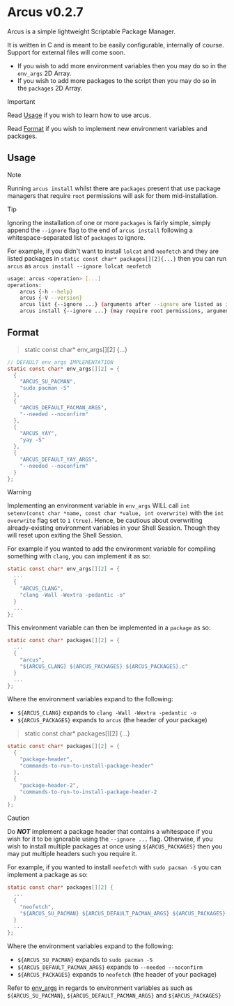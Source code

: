 # Arcus v0.2.7

Arcus is a simple lightweight Scriptable Package Manager.

It is written in C and is meant to be easily configurable, internally of course. Support for external files will come soon.
- If you wish to add more environment variables then you may do so in the `env_args` 2D Array.
- If you wish to add more packages to the script then you may do so in the `packages` 2D Array.

> [!IMPORTANT]
> Read [Usage](#usage) if you wish to learn how to use arcus.
> 
> Read [Format](#format) if you wish to implement new environment variables and packages.

## Usage
> [!NOTE]
> Running `arcus install` whilst there are `packages` present that use package managers that require `root` permissions will ask for them mid-installation.

> [!TIP]
> Ignoring the installation of one or more `packages` is fairly simple, simply append the `--ignore` flag to the end of `arcus install` following a whitespace-separated list of `packages` to ignore.
>
> For example, if you didn't want to install `lolcat` and `neofetch` and they are listed packages in `static const char* packages[][2]{...}` then you can run `arcus` as `arcus install --ignore lolcat neofetch`
```bash
usage: arcus <operation> [...]
operations:
	arcus {-h --help}
	arcus {-V --version}
	arcus list {--ignore ...} (arguments after --ignore are listed as ignored packages, separated by a whitespace)
	arcus install {--ignore ...} (may require root permissions, arguments after --ignore are listed as ignored packages, separated by a whitespace)
```

## Format

> static const char* env_args[][2] {...}
```c
// DEFAULT env_args IMPLEMENTATION
static const char* env_args[][2] = {
  {
    "ARCUS_SU_PACMAN",
    "sudo pacman -S"
  },
  {
    "ARCUS_DEFAULT_PACMAN_ARGS",
    "--needed --noconfirm"
  },
  {
    "ARCUS_YAY",
    "yay -S"
  },
  {
    "ARCUS_DEFAULT_YAY_ARGS",
    "--needed --noconfirm"
  }
};
```
> [!WARNING]
> Implementing an environment variable in `env_args` WILL call `int setenv(const char *name, const char *value, int overwrite)` with the `int overwrite` flag set to `1` `(true)`. Hence, be cautious about overwriting already-existing environment variables in your Shell Session. Though they will reset upon exiting the Shell Session.

For example if you wanted to add the environment variable for compiling something with `clang`, you can implement it as so:
```c
static const char* env_args[][2] = {
  ...
  {
    "ARCUS_CLANG",
    "clang -Wall -Wextra -pedantic -o"
  }
  ...
};
```
This environment variable can then be implemented in a `package` as so:
```c
static const char* packages[][2] = {
  ...
  {
    "arcus",
    "${ARCUS_CLANG} ${ARCUS_PACKAGES} ${ARCUS_PACKAGES}.c"
  }
  ...
};
```

Where the environment variables expand to the following:
- `${ARCUS_CLANG}` expands to `clang -Wall -Wextra -pedantic -o`
- `${ARCUS_PACKAGES}` expands to `arcus` (the header of your package)

> static const char* packages[][2] {...}

```c
static const char* packages[][2] = {
  {
    "package-header",
    "commands-to-run-to-install-package-header"
  },
  {
    "package-header-2",
    "commands-to-run-to-install-package-header-2
  }
};
```

> [!CAUTION]
> Do ***NOT*** implement a package header that contains a whitespace if you wish for it to be ignorable using the `--ignore ...` flag. Otherwise, if you wish to install multiple packages at once using `${ARCUS_PACKAGES}` then you may put multiple headers such you require it.

For example, if you wanted to install `neofetch` with `sudo pacman -S` you can implement a package as so:
```c
static const char* packages[][2] {
  ...
  {
    "neofetch",
    "${ARCUS_SU_PACMAN} ${ARCUS_DEFAULT_PACMAN_ARGS} ${ARCUS_PACKAGES}
  }
  ...
};
```
Where the environment variables expand to the following:
- `${ARCUS_SU_PACMAN}` expands to `sudo pacman -S`
- `${ARCUS_DEFAULT_PACMAN_ARGS}` expands to `--needed --noconfirm`
- `${ARCUS_PACKAGES}` expands to `neofetch` (the header of your package)

Refer to [env_args](#format) in regards to environment variables as such as `${ARCUS_SU_PACMAN}`, `${ARCUS_DEFAULT_PACMAN_ARGS}` and `${ARCUS_PACKAGES}` 
